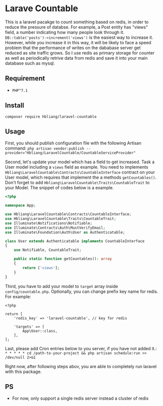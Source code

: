 # Larave Countable


This is a laravel pacakge to count something based on redis, in order to reduce the pressure of databse. For example, a Post entity has "views" field, a number indicating how many people look through it. `DB::table('posts')->increment('views')` is the easiest way to increase it. However, while you increase it in this way, it will be likely to face a speed problem that the performance of writes on the dababase server get reduced as site traffic grows. So I use redis as primary storage for counter as well as periodically retrive data from redis and save it into your main database such as mysql.

## Requirement
- `PHP^7.1`

## Install
`composer require hbliang/laravel-countable`

## Usage

First, you should publish configuration file with the following Artisan command:
`php artisan vendor:publish --provider="Hbliang/LaravelCountable/CountableServiceProvider"`

Second, let's update your model which has a field to get increased. Task a User model including a `views` field as example. You need to implements `Hbliang\LaravelCountable\Contracts\CountableInterface` contract on your User model, which requires that implement the a methods `getCountables()`. Don't forget to add `Hbliang\LaravelCountable\Traits\CountableTrait` to your Model.
The snippet of codes below is a example. 
```PHP
<?php

namespace App;

use Hbliang\LaravelCountable\Contracts\CountableInterface;
use Hbliang\LaravelCountable\Traits\CountableTrait;
use Illuminate\Notifications\Notifiable;
use Illuminate\Contracts\Auth\MustVerifyEmail;
use Illuminate\Foundation\Auth\User as Authenticatable;

class User extends Authenticatable implements CountableInterface
{
    use Notifiable, CountableTrait;

    public static function getCountables(): array
    {
        return ['views'];
    }
}

```

Third, you have to add your model to `target` array inside `config/countable.php`. Optionally, you can change prefix key name for redis.
For example:
```
<?php

return [
    'redis_key' => 'laravel-countable', // key for redis

    'targets' => [
        App\User::class,
    ],
];
```

Last, please add Cron entries below to you server, if you have not added it.:
`* * * * * cd /path-to-your-project && php artisan schedule:run >> /dev/null 2>&1`

Right now, after following steps abov, you are able to completely run laravel with this package.


## PS
- For now, only support a single redis server instead a cluster of redis

